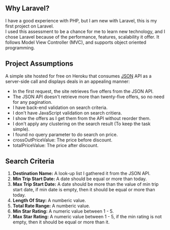 
## Why Laravel?

<p>
    I have a good experience with PHP, but I am new with Laravel, this is my first project on Laravel.
    <br />
    I used this assessment to be a chance for me to learn new technology, and I chose Laravel because of the performance, features, scalability it offer. It follows Model View Controller (MVC), and supports object oriented programming.
</p>

## Project Assumptions

<p>
    A simple site hosted for free on Heroku that consumes <a href="https://offersvc.expedia.com/offers/v2/getOffers?scenario=deal-finder&page=foo&uid=foo&productType=Hotel">JSON</a> API as a server-side call and displays deals in an appealing manner:
</p>

<ul>
    <li>In the first request, the site retrieves five offers from the JSON API.</li>
    <li>The JSON API doesn't retrieve more than twenty-five offers, so no need for any pagination.</li>
    <li>I have back-end validation on search criteria.</li>
    <li>I don't have JavaScript validation on search critiera.</li>
    <li>I show the offers as I get them from the API without reorder them.</li>
    <li>I don't apply any clustering on the search result (To keep the task simple).</li>
    <li>I found no query parameter to do search on price.</li>
    <li>crossOutPriceValue: The price before discount.</li>
    <li>totalPriceValue: The price after discount.</li>
</ul>

## Search Criteria
<ol>
    <li><b>Destination Name:</b> A look-up list I gathered it from the JSON API.</li>
    <li><b>Min Trip Start Date:</b> A date should be equal or more than today.</li>
    <li><b>Max Trip Start Date:</b> A date should be more than the value of min trip start date, if min date is empty, then it should be equal or more than today.</li>
    <li><b>Length Of Stay:</b> A numberic value.</li>
    <li><b>Total Rate Range:</b> A numberic value.</li>
    <li><b>Min Star Rating:</b> A numeric value between 1 - 5.</li>
    <li><b>Max Star Rating:</b> A numeric value between 1 - 5, if the min rating is not empty, then it should be equal or more than it.</li>               
 </ol> 